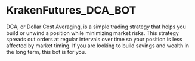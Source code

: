 # KrakenFutures_DCA_BOT
DCA, or Dollar Cost Averaging, is a simple trading strategy that helps you build or unwind a position while minimizing market risks. This strategy spreads out orders at regular intervals over time so your position is less affected by market timing. If you are looking to build savings and wealth in the long term, this bot is for you.
